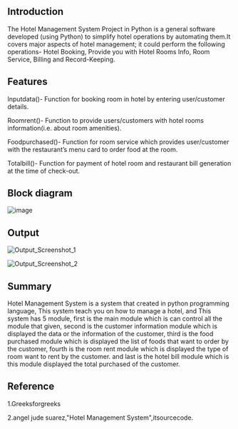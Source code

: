 ## Introduction

The Hotel Management System Project in Python is a general software developed (using Python) to simplify hotel operations by automating them.It covers major aspects of hotel management; it could perform the following operations- Hotel Booking, Provide you with Hotel Rooms Info, Room Service, Billing and Record-Keeping.



## Features

Inputdata()- Function for booking room in hotel by entering user/customer details.

Roomrent()- Function to provide users/customers with hotel rooms information(i.e. about room amenities). 

Foodpurchased()- Function for room service which provides user/customer with the restaurant’s menu card to order food at the room. 

Totalbill()- Function for payment of hotel room and restaurant bill generation at the time of check-out. 




## Block diagram

![image](https://user-images.githubusercontent.com/80813102/124988264-65d47400-e05b-11eb-8416-af7aace0d4a1.png)



## Output

![Output_Screenshot_1](https://user-images.githubusercontent.com/80813102/124988354-843a6f80-e05b-11eb-92a0-bb63b5bf6900.png)



![Output_Screenshot_2](https://user-images.githubusercontent.com/80813102/124988385-8dc3d780-e05b-11eb-9979-f74e08fd6f7f.png)




## Summary

Hotel Management System is a system that created in python programming language, This system teach you on how to manage a hotel, and This system has 5 module, first is the main module which is can control all the module that given, second is the customer information module which is displayed the data or the information of the customer, third is the food purchased module which is displayed the list of foods that want to order by the customer, fourth is the room rent module which is displayed the type of room want to rent by the customer. and last is the hotel bill module which is this module displayed the total purchased of the customer.


## Reference

1.Greeksforgreeks

2.angel jude suarez,"Hotel Management System",itsourcecode.
